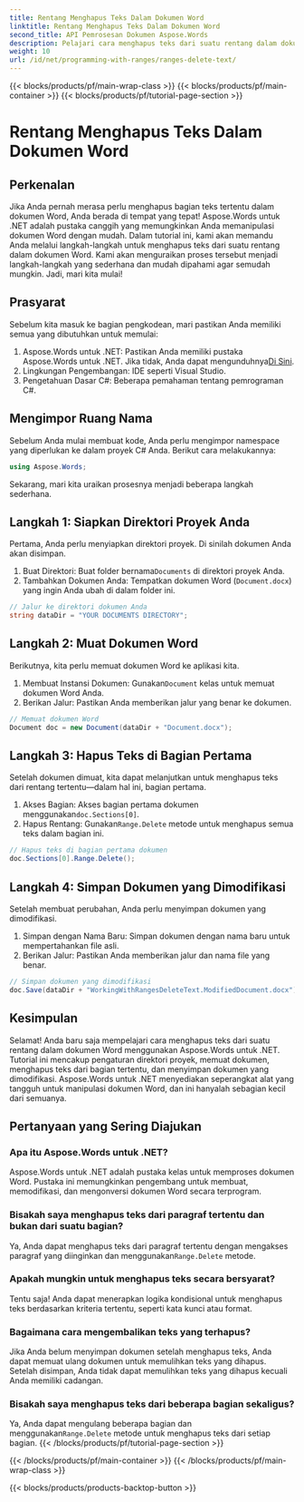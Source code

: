 ```yaml
---
title: Rentang Menghapus Teks Dalam Dokumen Word
linktitle: Rentang Menghapus Teks Dalam Dokumen Word
second_title: API Pemrosesan Dokumen Aspose.Words
description: Pelajari cara menghapus teks dari suatu rentang dalam dokumen Word menggunakan Aspose.Words untuk .NET dengan tutorial langkah demi langkah ini. Sempurna untuk pengembang C#.
weight: 10
url: /id/net/programming-with-ranges/ranges-delete-text/
---
```


{{< blocks/products/pf/main-wrap-class >}}
{{< blocks/products/pf/main-container >}}
{{< blocks/products/pf/tutorial-page-section >}}

# Rentang Menghapus Teks Dalam Dokumen Word

## Perkenalan

Jika Anda pernah merasa perlu menghapus bagian teks tertentu dalam dokumen Word, Anda berada di tempat yang tepat! Aspose.Words untuk .NET adalah pustaka canggih yang memungkinkan Anda memanipulasi dokumen Word dengan mudah. Dalam tutorial ini, kami akan memandu Anda melalui langkah-langkah untuk menghapus teks dari suatu rentang dalam dokumen Word. Kami akan menguraikan proses tersebut menjadi langkah-langkah yang sederhana dan mudah dipahami agar semudah mungkin. Jadi, mari kita mulai!

## Prasyarat

Sebelum kita masuk ke bagian pengkodean, mari pastikan Anda memiliki semua yang dibutuhkan untuk memulai:

1.  Aspose.Words untuk .NET: Pastikan Anda memiliki pustaka Aspose.Words untuk .NET. Jika tidak, Anda dapat mengunduhnya[Di Sini](https://releases.aspose.com/words/net/).
2. Lingkungan Pengembangan: IDE seperti Visual Studio.
3. Pengetahuan Dasar C#: Beberapa pemahaman tentang pemrograman C#.

## Mengimpor Ruang Nama

Sebelum Anda mulai membuat kode, Anda perlu mengimpor namespace yang diperlukan ke dalam proyek C# Anda. Berikut cara melakukannya:

```csharp
using Aspose.Words;
```

Sekarang, mari kita uraikan prosesnya menjadi beberapa langkah sederhana.

## Langkah 1: Siapkan Direktori Proyek Anda

Pertama, Anda perlu menyiapkan direktori proyek. Di sinilah dokumen Anda akan disimpan.

1.  Buat Direktori: Buat folder bernama`Documents` di direktori proyek Anda.
2. Tambahkan Dokumen Anda: Tempatkan dokumen Word (`Document.docx`) yang ingin Anda ubah di dalam folder ini.

```csharp
// Jalur ke direktori dokumen Anda
string dataDir = "YOUR DOCUMENTS DIRECTORY";
```

## Langkah 2: Muat Dokumen Word

Berikutnya, kita perlu memuat dokumen Word ke aplikasi kita.

1.  Membuat Instansi Dokumen: Gunakan`Document` kelas untuk memuat dokumen Word Anda.
2. Berikan Jalur: Pastikan Anda memberikan jalur yang benar ke dokumen.

```csharp
// Memuat dokumen Word
Document doc = new Document(dataDir + "Document.docx");
```

## Langkah 3: Hapus Teks di Bagian Pertama

Setelah dokumen dimuat, kita dapat melanjutkan untuk menghapus teks dari rentang tertentu—dalam hal ini, bagian pertama.

1.  Akses Bagian: Akses bagian pertama dokumen menggunakan`doc.Sections[0]`.
2.  Hapus Rentang: Gunakan`Range.Delete` metode untuk menghapus semua teks dalam bagian ini.

```csharp
// Hapus teks di bagian pertama dokumen
doc.Sections[0].Range.Delete();
```

## Langkah 4: Simpan Dokumen yang Dimodifikasi

Setelah membuat perubahan, Anda perlu menyimpan dokumen yang dimodifikasi.

1. Simpan dengan Nama Baru: Simpan dokumen dengan nama baru untuk mempertahankan file asli.
2. Berikan Jalur: Pastikan Anda memberikan jalur dan nama file yang benar.

```csharp
// Simpan dokumen yang dimodifikasi
doc.Save(dataDir + "WorkingWithRangesDeleteText.ModifiedDocument.docx");
```

## Kesimpulan

Selamat! Anda baru saja mempelajari cara menghapus teks dari suatu rentang dalam dokumen Word menggunakan Aspose.Words untuk .NET. Tutorial ini mencakup pengaturan direktori proyek, memuat dokumen, menghapus teks dari bagian tertentu, dan menyimpan dokumen yang dimodifikasi. Aspose.Words untuk .NET menyediakan seperangkat alat yang tangguh untuk manipulasi dokumen Word, dan ini hanyalah sebagian kecil dari semuanya.

## Pertanyaan yang Sering Diajukan

### Apa itu Aspose.Words untuk .NET?

Aspose.Words untuk .NET adalah pustaka kelas untuk memproses dokumen Word. Pustaka ini memungkinkan pengembang untuk membuat, memodifikasi, dan mengonversi dokumen Word secara terprogram.

### Bisakah saya menghapus teks dari paragraf tertentu dan bukan dari suatu bagian?

 Ya, Anda dapat menghapus teks dari paragraf tertentu dengan mengakses paragraf yang diinginkan dan menggunakan`Range.Delete` metode.

### Apakah mungkin untuk menghapus teks secara bersyarat?

Tentu saja! Anda dapat menerapkan logika kondisional untuk menghapus teks berdasarkan kriteria tertentu, seperti kata kunci atau format.

### Bagaimana cara mengembalikan teks yang terhapus?

Jika Anda belum menyimpan dokumen setelah menghapus teks, Anda dapat memuat ulang dokumen untuk memulihkan teks yang dihapus. Setelah disimpan, Anda tidak dapat memulihkan teks yang dihapus kecuali Anda memiliki cadangan.

### Bisakah saya menghapus teks dari beberapa bagian sekaligus?

 Ya, Anda dapat mengulang beberapa bagian dan menggunakan`Range.Delete` metode untuk menghapus teks dari setiap bagian.
{{< /blocks/products/pf/tutorial-page-section >}}

{{< /blocks/products/pf/main-container >}}
{{< /blocks/products/pf/main-wrap-class >}}

{{< blocks/products/products-backtop-button >}}
